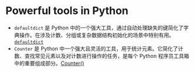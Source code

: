 # Powerful tools in Python

- `defaultdict` 是 Python 中的一个强大工具，通过自动处理缺失的键简化了字典操作。在涉及计数、分组或复杂数据结构初始化的场景中特别有用。[`defaultdict`](https://github.com/uwspstar/20-Day-Challenge-List/blob/main/Python/Powerful%20tools%20in%20Python/defaultdict.md)
- `Counter` 是 Python 中一个强大且灵活的工具，用于统计元素。它简化了计数、查找常见元素以及对计数进行操作的任务，是每个 Python 程序员工具箱中的重要组成部分。[Counter()](https://github.com/uwspstar/20-Day-Challenge-List/blob/main/Python/Powerful%20tools%20in%20Python/Counter().md)
